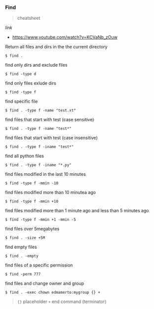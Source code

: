 ### Find
> cheatsheet

*link*

 - https://www.youtube.com/watch?v=KCVaNb_zOuw

Return all files and dirs in the the current directory
```
$ find .
```
find only dirs and exclude files
```
$ find -type d
```
find only files exlude dirs
```
$ find -type f
```
find specific file
```
$ find . -type f -name "test.xt"
```
find files that start with test (case sensitive)
```
$ find . -type f -name "test*" 
```
find files that start with test (case insensitive)
```
$ find . -type f -iname "test*" 
```
find all python files
```
$ find . -type f -iname "*.py" 
```
find files modified in the last 10 minutes
```
$ find -type f -mmin -10
```
find files modified more than 10 minutea ago
```
$ find -type f -mmin +10
```
find files modified more than 1 minute ago and less than 5 minutes ago
```
$ find -type f -mmin +1 -mmin -5
```
find files over 5megabytes
```
$ find . -size +5M 
```
find empty files
```
$ find . -empty
```
find files of a specific permission
```
$ find -perm 777
```
find files and change owner and group
```
$ find . -exec chown edmamerto:mygroup {} +
```
>`{}` placeholder
`+` end command (terminator)





